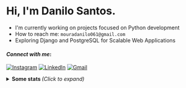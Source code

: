 # Hi, I'm Danilo Santos.

-  I'm currently working on projects focused on Python development  
-  How to reach me:  `mouradanilo061@gmail.com`
-  Exploring Django and PostgreSQL for Scalable Web Applications

  
#### <i>Connect with me</i>: 
[![Instagram](https://img.shields.io/badge/Instagram-%23000000.svg?style=for-the-badge&logo=instagram&logoColor=black&colorA=%23F9F6EE&colorB=%23FFFFFF)](https://instagram.com/danilosmoura_) 
[![LinkedIn](https://img.shields.io/badge/LinkedIn-%23000000.svg?style=for-the-badge&logo=linkedin&logoColor=black&colorA=%23F9F6EE&colorB=%23FFFFFF)](https://www.linkedin.com/in/danilo-santos-79008625b/) 
[![Gmail](https://img.shields.io/badge/Gmail-%23000000.svg?style=for-the-badge&logo=gmail&logoColor=black&colorA=%23F9F6EE&colorB=%23FFFFFF)](mailto:mouradanilo061@gmail.com)

<details>
  <summary> <b> Some stats </b> <i>(Click to expand)</i> </summary>
  <br>
  
  <a href="https://github.com/anuraghazra/github-readme-stats">
    <img align="center" src="https://github-readme-stats.vercel.app/api?username=DaniDMoura&show_icons=true&count_private=true&theme=graywhite&hide=issues" />
  </a>
  
---

  <p>
    <a href="https://github.com/ryo-ma/github-profile-trophy" align="center">
      <img align="center" src="https://github-profile-trophy.vercel.app/?theme=graywhite&margin-w=8&column=6&username=DaniDMoura" alt="Trophies" />
    </a>
  </p>
  
--- 

  <img src="https://github-readme-stats.vercel.app/api/top-langs/?username=DaniDMoura&layout=compact&langs_count=999&theme=graywhite" alt="Langs" />

---


</details>
